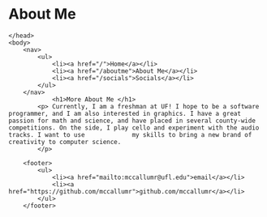 # About Me

<html>
	<head>
		<title>Rachel McCallum, Lvl. 1 Programmer</title>
		
	</head>
	<body>
		<nav>
    		<ul>
        		<li><a href="/">Home</a></li>
	        	<li><a href="/aboutme">About Me</a></li>
        		<li><a href="/socials">Socials</a></li>
    		</ul>
		</nav>
        		<h1>More About Me </h1> 
			<p> Currently, I am a freshman at UF! I hope to be a software programmer, and I am also interested in graphics. I have a great passion for math and science, and have placed in several county-wide competitions. On the side, I play cello and experiment with the audio tracks. I want to use 			my skills to bring a new brand of creativity to computer science.
			</p>
			
		<footer>
    		<ul>
        		<li><a href="mailto:mccallumr@ufl.edu">email</a></li>
        		<li><a href="https://github.com/mccallumr">github.com/mccallumr</a></li>
			</ul>
		</footer>


